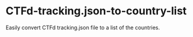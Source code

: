 # CTFd-tracking.json-to-country-list
Easily convert CTFd tracking.json file to a list of the countries. 

